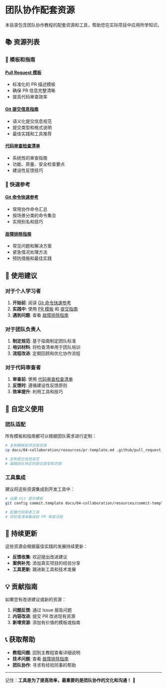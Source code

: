# 团队协作配套资源

本目录包含团队协作教程的配套资源和工具，帮助您在实际项目中应用所学知识。

## 📚 资源列表

### 🔧 模板和指南

#### [Pull Request 模板](./pr-template.md)
- 标准化的 PR 描述模板
- 确保 PR 信息完整清晰
- 提高代码审查效率

#### [Git 提交信息指南](./commit-guide.md)
- 语义化提交信息规范
- 提交类型和格式说明
- 最佳实践和工具推荐

#### [代码审查检查清单](./code-review-checklist.md)
- 系统性的审查指南
- 功能、质量、安全检查要点
- 建设性反馈技巧

### 📖 快速参考

#### [Git 命令快速参考](./git-commands-reference.md)
- 常用协作命令汇总
- 按场景分类的命令集合
- 实用别名和技巧

#### [故障排除指南](./troubleshooting.md)
- 常见问题和解决方案
- 紧急情况处理方法
- 预防措施和最佳实践

## 🚀 使用建议

### 对于个人学习者
1. **开始前**: 阅读 [Git 命令快速参考](./git-commands-reference.md)
2. **实践中**: 使用 [PR 模板](./pr-template.md) 和 [提交指南](./commit-guide.md)
3. **遇到问题**: 查看 [故障排除指南](./troubleshooting.md)

### 对于团队负责人
1. **制定规范**: 基于指南制定团队标准
2. **培训材料**: 将检查清单用于团队培训
3. **流程改进**: 定期回顾和优化协作流程

### 对于代码审查者
1. **审查前**: 使用 [代码审查检查清单](./code-review-checklist.md)
2. **反馈时**: 遵循建设性反馈原则
3. **效率提升**: 利用工具和技巧

## 📁 自定义使用

### 团队适配
所有模板和指南都可以根据团队需求进行定制：

```bash
# 复制模板到项目根目录
cp docs/04-collaboration/resources/pr-template.md .github/pull_request_template.md

# 定制提交信息规范
# 编辑团队特定的提交类型和范围
```

### 工具集成
建议将这些资源集成到开发工具中：

```bash
# 设置 Git 提交模板
git config commit.template docs/04-collaboration/resources/commit-template.txt

# 配置代码审查工具
# 将检查清单集成到 PR 审查流程
```

## 🔄 持续更新

这些资源会根据最佳实践的发展持续更新：

- **反馈收集**: 欢迎提出改进建议
- **案例补充**: 添加真实项目的经验分享
- **工具更新**: 跟进新工具和技术发展

## 💡 贡献指南

如果您有改进建议或新的资源：

1. **问题反馈**: 通过 Issue 报告问题
2. **内容改进**: 提交 PR 改进现有资源
3. **新增资源**: 添加有价值的模板或指南

## 📞 获取帮助

- **教程问题**: 回到主教程查看详细说明
- **技术问题**: 查看 [故障排除指南](./troubleshooting.md)
- **团队协作**: 寻求有经验同事的帮助

---

记住：**工具是为了提高效率，最重要的是团队协作的文化和沟通！** 🤝 